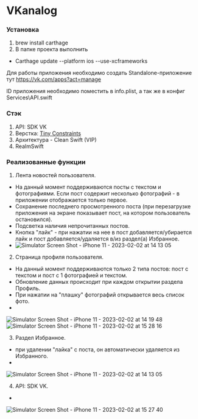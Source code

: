 # VKanalog
### Установка
1. brew install carthage 
2. В папке проекта выполнить
- Carthage update --platform ios --use-xcframeworks

Для работы приложения необходимо создать Standalone-приложение тут https://vk.com/apps?act=manage

ID приложения необходимо поместить в info.plist, а так же в конфиг Services\API.swift

### Стэк
1. API: SDK VK
2. Верстка: [Tiny Constraints](https://github.com/roberthein/TinyConstraints)
3. Архитектура - Clean Swift (VIP)
4. RealmSwift

### Реализованные функции
1. Лента новостей пользователя.
- На данный момент поддерживаются посты с текстом и фотографиями. Если пост содержит несколько фотографий - в приложении отображается только первое.
- Сохранение последнего просмотренного поста (при перезагрузке приложения на экране показывает пост, на котором пользователь остановился).
- Подсветка наличия непрочитанных постов.
- Кнопка "лайк" - при нажатии на нее в пост добавляется/убирается лайк и пост добавляется/удаляется в/из раздел(а) Избранное.
- ![Simulator Screen Shot - iPhone 11 - 2023-02-02 at 14 13 05](https://user-images.githubusercontent.com/91676796/216323449-b592638e-51e0-460c-8e0c-1ec1851b5aa6.png)


2. Страница профиля пользователя.
- На данный момент поддерживаются только 2 типа постов: пост с текстом и пост с 1 фотографией и текстом.
- Обновление данных происходит при каждом открытии раздела Профиль.
- При нажатии на "плашку" фотографий открывается весь список фото.
- 
![Simulator Screen Shot - iPhone 11 - 2023-02-02 at 14 19 48](https://user-images.githubusercontent.com/91676796/216325225-ff423db4-5eb8-48cd-afd5-62d0413c39c8.png)
![Simulator Screen Shot - iPhone 11 - 2023-02-02 at 15 28 16](https://user-images.githubusercontent.com/91676796/216325234-adabef57-874a-4061-b4bb-ea4660106b4c.png)


3. Раздел Избранное.
- при удалении "лайка" с поста, он автоматически удаляется из Избранного.
-
![Simulator Screen Shot - iPhone 11 - 2023-02-02 at 14 13 05](https://user-images.githubusercontent.com/91676796/216325739-c6c3a721-0bf1-4fb7-8c05-139470510143.png)

4. API: SDK VK.
-
![Simulator Screen Shot - iPhone 11 - 2023-02-02 at 15 27 40](https://user-images.githubusercontent.com/91676796/216325936-4201281f-bce7-456f-bd7f-d40d8b7e7fd4.png)

